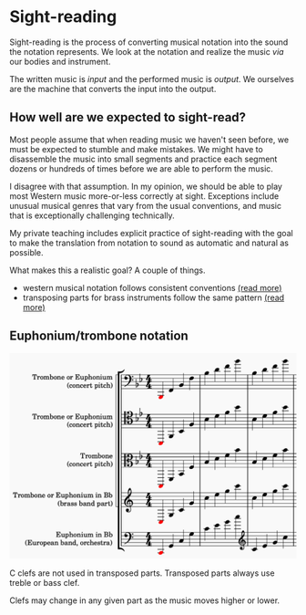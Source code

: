 # Sight-reading 

Sight-reading is the process of converting musical notation into the sound the notation represents. We look at the notation and realize the music _via_ our bodies and instrument. 

The written music is _input_ and the performed music is _output_. We ourselves are the machine that converts the input into the output.

## How well are we expected to sight-read? 

Most people assume that when reading music we haven't seen before, we must be expected to stumble and make mistakes. We might have to disassemble the music into small segments and practice each segment dozens or hundreds of times before we are able to perform the music. 

I disagree with that assumption. In my opinion, we should be able to play most Western music more-or-less correctly at sight. Exceptions include unusual musical genres that vary from the usual conventions, and music that is exceptionally challenging technically.

My private teaching includes explicit practice of sight-reading with the goal to make the translation from notation to sound as automatic and natural as possible. 

What makes this a realistic goal? A couple of things.

- western musical notation follows consistent conventions [(read more)](music-notation.md) 
- transposing parts for brass instruments follow the same pattern [(read more)](transposing-parts.md)

## Euphonium/trombone notation

![](images/clef-chart.png)

C clefs are not used in transposed parts. Transposed parts always use treble or bass clef. 

Clefs may change in any given part as the music moves higher or lower. 












